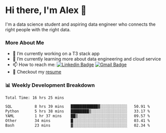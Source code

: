 # Hi there, I'm Alex  👋

I'm a data science student and aspiring data engineer who connects the right people with the right data. 

### More About Me

- 🔭 I’m currently working on a T3 stack app
- 🌱 I’m currently learning more about data engineering and cloud service
- 📫 How to reach me: [![Linkedin Badge](https://img.shields.io/badge/Alex%20Chen-blue?style=flat&logo=linkedin&labelColor=blue&link=https://www.linkedin.com/in/alex-chen-112523chen)](https://www.linkedin.com/in/alex-chen-112523chen/) [![Gmail Badge](https://img.shields.io/badge/-Alex%20Chen-c14438?style=flat&logo=Gmail&logoColor=white&link=mailto:itsalexchen@gmail.com)](mailto:itsalexchen@gmail.com)
- 📝 Checkout my [resume](https://112523chen.vercel.app/AlexChenResume.pdf)


### 📊 Weekly Development Breakdown
<!--START_SECTION:waka-->

```txt
Total Time: 16 hrs 25 mins

SQL          8 hrs 39 mins   ████████████▓░░░░░░░░░░░░   50.91 %
Python       5 hrs 38 mins   ████████▒░░░░░░░░░░░░░░░░   33.17 %
YAML         1 hr 37 mins    ██▒░░░░░░░░░░░░░░░░░░░░░░   09.57 %
Other        34 mins         █░░░░░░░░░░░░░░░░░░░░░░░░   03.41 %
Bash         23 mins         ▓░░░░░░░░░░░░░░░░░░░░░░░░   02.34 %
```

<!--END_SECTION:waka-->
